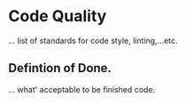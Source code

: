 # Code Quality

... list of standards for code style, linting,...etc.

## Defintion of Done.

... what' acceptable to be finished code.
